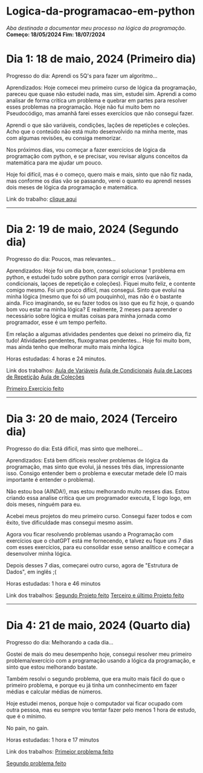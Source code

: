 # Logica-da-programacao-em-python
 *Aba destinada a documentar meu processo na lógica da programação.*
 **Começo: 18/05/2024**
 **Fim: 18/07/2024**

 # Dia 1: 18 de maio, 2024 (Primeiro dia)

Progresso do dia: Aprendi os 5Q's para fazer um algoritmo...

Aprendizados: Hoje comecei meu primeiro curso de lógica da programação, pareceu que quase não estudei nada, mas sim, estudei sim. Aprendi a como analisar de forma critíca um problema e quebrar em partes para resolver esses problemas na programação. Hoje não fui muito bem no Pseudocódigo, mas amanhã farei esses exercícios que não consegui fazer.

Aprendi o que são variáveis, condiçôes, lações de repetições e coleções. Acho que o conteúdo não está muito desenvolvido na minha mente, mas com algumas revisões, eu consiga memorizar.

Nos próximos dias, vou começar a fazer exercícios de lógica da programação com python, e se precisar, vou revisar alguns conceitos da matemática para me ajudar um pouco.

Hoje foi difícil, mas é o começo, quero mais e mais, sinto que não fiz nada, mas conforme os dias vão se passando, verei o quanto eu aprendi nesses dois meses de lógica da programação e matemática.

Link do trabalho: [clique aqui](README.md)

***

# Dia 2: 19 de maio, 2024 (Segundo dia)

Progresso do dia: Poucos, mas relevantes...

Aprendizados: Hoje foi um dia bom, consegui solucionar 1 problema em python, e estudei tudo sobre python para corrigir erros (variáveis, condicionais, laçoes de repetição e coleções). Fiquei muito feliz, e contente comigo mesmo. Foi um pouco difícil, mas consegui. Sinto que evolui na minha lógica (mesmo que foi só um pouquinho), mas não é o bastante ainda. Fico imaginando, se eu fazer todos os isso que eu fiz hoje, o quando bom vou estar na minha lógica? E realmente, 2 meses para aprender o necessário sobre lógica e muitas coisas para minha jornada como programador, esse é um tempo perfeito.

Em relação a algumas atividades pendentes que deixei no primeiro dia, fiz tudo! Atividades pendentes, fluxogramas pendentes... Hoje foi muito bom, mas ainda tenho que melhorar muito mais minha lógica

Horas estudadas: 4 horas e 24 minutos.

Link dos trabalhos: [Aula de Variáveis](pythoncorse1/variaveis.py)
[Aula de Condicionais](pythoncorse1/condicionais.py)
[Aula de Laçoes de Repetição](pythoncorse1/lacosderepeticao.py)
[Aula de Coleções](pythoncorse1/colecoes.py)

[Primeiro Exercício feito](pythoncorse1/projeto1.py)

***

# Dia 3: 20 de maio, 2024 (Terceiro dia)

Progresso do dia: Está difícil, mas sinto que melhorei...

Aprendizados: Está bem difíceis resolver problemas de lógica da programação, mas sinto que evolui, já nesses três dias, impressionante isso. Consigo entender bem o problema e executar metade dele (O mais importante é entender o problema).

Não estou boa (AINDA!), mas estou melhorando muito nesses dias. Estou criando essa analise critíca que um programador executa, E logo logo, em dois meses, ninguém para eu.

Acebei meus projetos do meu primeiro curso. Consegui fazer todos e com êxito, tive dificuldade mas consegui mesmo assim.

Agora vou ficar resolvendo problemas usando a Programação com exercícios que o chatGPT está me fornecendo, e talvez eu fique uns 7 dias com esses exercícios, para eu consolidar esse senso analítico e começar a desenvolver minha lógica.

Depois desses 7 dias, começarei outro curso, agora de "Estrutura de Dados", em inglês ;(

Horas estudadas: 1 hora e 46 minutos

Link dos trabalhos: [Segundo Projeto feito](pythoncorse1/projeto2.py)
[Terceiro e último Projeto feito](pythoncorse1/projeto3.py)

***

# Dia 4: 21 de maio, 2024 (Quarto dia)

Progresso do dia: Melhorando a cada dia...

Gostei de mais do meu desempenho hoje, consegui resolver meu primeiro problema/exercício com a programação usando a lógica da programação, e sinto que estou melhorando bastate.

Também resolvi o segundo problema, que era muito mais fácil do que o primeiro problema, e porque eu já tinha um connhecimento em fazer médias e calcular médias de números.

Hoje estudei menos, porque hoje o computador vai ficar ocupado com outra pessoa, mas eu sempre vou tentar fazer pelo menos 1 hora de estudo, que é o mínimo.

No pain, no gain.

Horas estudadas: 1 hora e 17 minutos

Link dos trabalhos: [Primeior problema feito](pythoncorse1/Exercícios/exercicios1.py)

[Segundo problema feito](pythoncorse1/Exercícios/exercicio2.py)